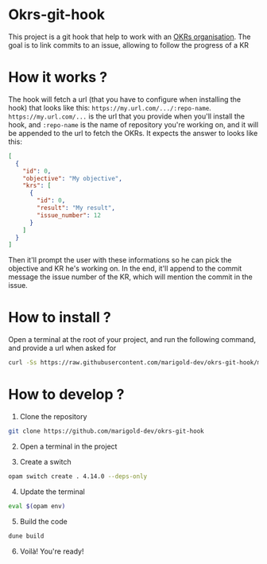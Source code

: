# Okrs-git-hook

This project is a git hook that help to work with an [OKRs organisation](https://www.atlassian.com/agile/agile-at-scale/okr). The goal is to link commits to an issue, allowing to follow the progress of a KR

# How it works ?

The hook will fetch a url (that you have to configure when installing the hook) that looks like this: `https://my.url.com/.../:repo-name`.
`https://my.url.com/...` is the url that you provide when you'll install the hook, and `:repo-name` is the name of repository you're working on, and it will be appended to the url to fetch the OKRs.
It expects the answer to looks like this:

```json
[
  {
    "id": 0,
    "objective": "My objective",
    "krs": [
      {
        "id": 0,
        "result": "My result",
        "issue_number": 12
      }
    ]
  }
]
```

Then it'll prompt the user with these informations so he can pick the objective and KR he's working on. In the end, it'll append to the commit message the issue number of the KR, which will mention the commit in the issue.

# How to install ?

Open a terminal at the root of your project, and run the following command, and provide a url when asked for

```bash
curl -Ss https://raw.githubusercontent.com/marigold-dev/okrs-git-hook/master/scripts/install.sh?token=GHSAT0AAAAAABVSEB3JYI4PV62AUE5B6QCOYX7S7JQ
```

# How to develop ?

1. Clone the repository

```bash
git clone https://github.com/marigold-dev/okrs-git-hook
```

2. Open a terminal in the project

3. Create a switch

```bash
opam switch create . 4.14.0 --deps-only
```

4. Update the terminal

```bash
eval $(opam env)
```

5. Build the code

```bash
dune build
```

6. Voilà! You're ready!
